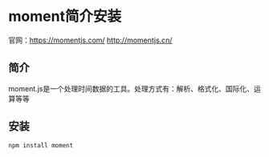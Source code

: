 # moment简介安装
官网：https://momentjs.com/ http://momentjs.cn/

## 简介
moment.js是一个处理时间数据的工具。处理方式有：解析、格式化、国际化、运算等等

## 安装
```shell script
npm install moment
```